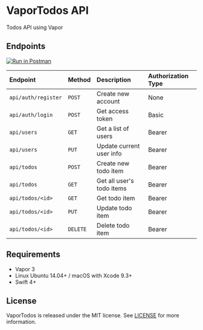 # VaporTodos API
Todos API using Vapor

## Endpoints

[![Run in Postman](https://run.pstmn.io/button.svg)](https://app.getpostman.com/run-collection/e354821267d00e361187)

| Endpoint            | Method   | Description               | Authorization Type |
|:--------------------|:---------|:--------------------------|:-------------------|
| `api/auth/register` | `POST`   | Create new account        | None               |
| `api/auth/login`    | `POST`   | Get access token          | Basic              |
| `api/users`         | `GET`    | Get a list of users       | Bearer             |
| `api/users`         | `PUT`    | Update current user info  | Bearer             |
| `api/todos`         | `POST`   | Create new todo item      | Bearer             |
| `api/todos`         | `GET`    | Get all user's todo items | Bearer             |
| `api/todos/<id>`    | `GET`    | Get todo item             | Bearer             |
| `api/todos/<id>`    | `PUT`    | Update todo item          | Bearer             |
| `api/todos/<id>`    | `DELETE` | Delete todo item          | Bearer             |

## Requirements
- Vapor 3
- Linux Ubuntu 14.04+ / macOS with Xcode 9.3+ 
- Swift 4+

## License
VaporTodos is released under the MIT license. See [LICENSE](https://github.com/omaralbeik/VaporTodos-API/blob/master/LICENSE) for more information.